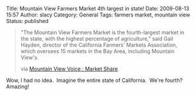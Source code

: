 Title: Mountain View Farmers Market 4th largest in state!
Date: 2009-08-13 15:57
Author: slacy
Category: General
Tags: farmers market, mountain view
Status: published

> "The Mountain View Farmers Market is the fourth-largest market in the
> state, with the highest percentage of agriculture," said Gail Hayden,
> director of the California Farmers' Markets Association, which
> oversees 15 markets in the Bay Area, including Mountain View's.
>
> via [Mountain View Voice : Market
> Share](http://www.mv-voice.com/news/show_story.php?id=1843#).

Wow, I had no idea.  Imagine the entire state of California.  We're
fourth?  Amazing!
